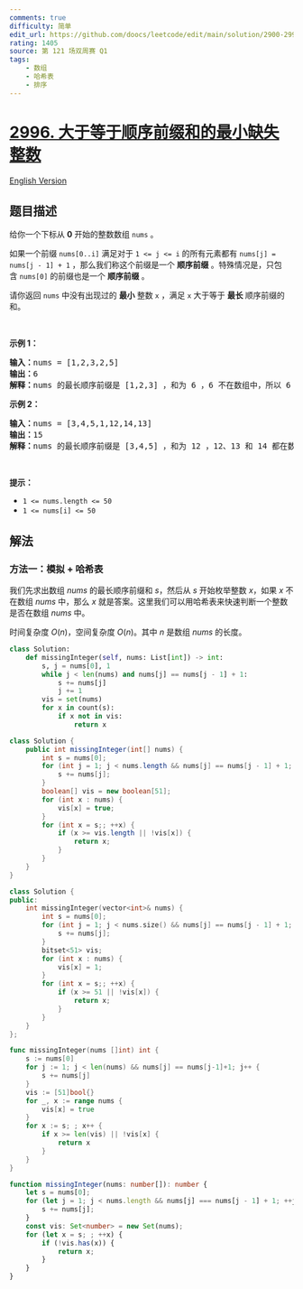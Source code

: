 ```yaml
---
comments: true
difficulty: 简单
edit_url: https://github.com/doocs/leetcode/edit/main/solution/2900-2999/2996.Smallest%20Missing%20Integer%20Greater%20Than%20Sequential%20Prefix%20Sum/README.md
rating: 1405
source: 第 121 场双周赛 Q1
tags:
    - 数组
    - 哈希表
    - 排序
---
```


<!-- problem:start -->

# [2996. 大于等于顺序前缀和的最小缺失整数](https://leetcode.cn/problems/smallest-missing-integer-greater-than-sequential-prefix-sum)

[English Version](/solution/2900-2999/2996.Smallest%20Missing%20Integer%20Greater%20Than%20Sequential%20Prefix%20Sum/README_EN.md)

## 题目描述

<!-- description:start -->

<p>给你一个下标从 <strong>0</strong>&nbsp;开始的整数数组&nbsp;<code>nums</code>&nbsp;。</p>

<p>如果一个前缀&nbsp;<code>nums[0..i]</code>&nbsp;满足对于&nbsp;<code>1 &lt;= j &lt;= i</code>&nbsp;的所有元素都有&nbsp;<code>nums[j] = nums[j - 1] + 1</code>&nbsp;，那么我们称这个前缀是一个 <strong>顺序前缀</strong> 。特殊情况是，只包含&nbsp;<code>nums[0]</code>&nbsp;的前缀也是一个 <strong>顺序前缀</strong> 。</p>

<p>请你返回 <code>nums</code>&nbsp;中没有出现过的 <strong>最小</strong>&nbsp;整数&nbsp;<code>x</code>&nbsp;，满足&nbsp;<code>x</code>&nbsp;大于等于&nbsp;<strong>最长</strong> 顺序前缀的和。</p>

<p>&nbsp;</p>

<p><strong class="example">示例 1：</strong></p>

<pre>
<b>输入：</b>nums = [1,2,3,2,5]
<b>输出：</b>6
<b>解释：</b>nums 的最长顺序前缀是 [1,2,3] ，和为 6 ，6 不在数组中，所以 6 是大于等于最长顺序前缀和的最小整数。
</pre>

<p><strong class="example">示例 2：</strong></p>

<pre>
<strong>输入：</strong>nums = [3,4,5,1,12,14,13]
<b>输出：</b>15
<b>解释：</b>nums 的最长顺序前缀是 [3,4,5] ，和为 12 ，12、13 和 14 都在数组中，但 15 不在，所以 15 是大于等于最长顺序前缀和的最小整数。
</pre>

<p>&nbsp;</p>

<p><strong>提示：</strong></p>

<ul>
	<li><code>1 &lt;= nums.length &lt;= 50</code></li>
	<li><code>1 &lt;= nums[i] &lt;= 50</code></li>
</ul>

<!-- description:end -->

## 解法

<!-- solution:start -->

### 方法一：模拟 + 哈希表

我们先求出数组 $nums$ 的最长顺序前缀和 $s$，然后从 $s$ 开始枚举整数 $x$，如果 $x$ 不在数组 $nums$ 中，那么 $x$ 就是答案。这里我们可以用哈希表来快速判断一个整数是否在数组 $nums$ 中。

时间复杂度 $O(n)$，空间复杂度 $O(n)$。其中 $n$ 是数组 $nums$ 的长度。

<!-- tabs:start -->

```python
class Solution:
    def missingInteger(self, nums: List[int]) -> int:
        s, j = nums[0], 1
        while j < len(nums) and nums[j] == nums[j - 1] + 1:
            s += nums[j]
            j += 1
        vis = set(nums)
        for x in count(s):
            if x not in vis:
                return x
```

```java
class Solution {
    public int missingInteger(int[] nums) {
        int s = nums[0];
        for (int j = 1; j < nums.length && nums[j] == nums[j - 1] + 1; ++j) {
            s += nums[j];
        }
        boolean[] vis = new boolean[51];
        for (int x : nums) {
            vis[x] = true;
        }
        for (int x = s;; ++x) {
            if (x >= vis.length || !vis[x]) {
                return x;
            }
        }
    }
}
```

```cpp
class Solution {
public:
    int missingInteger(vector<int>& nums) {
        int s = nums[0];
        for (int j = 1; j < nums.size() && nums[j] == nums[j - 1] + 1; ++j) {
            s += nums[j];
        }
        bitset<51> vis;
        for (int x : nums) {
            vis[x] = 1;
        }
        for (int x = s;; ++x) {
            if (x >= 51 || !vis[x]) {
                return x;
            }
        }
    }
};
```

```go
func missingInteger(nums []int) int {
	s := nums[0]
	for j := 1; j < len(nums) && nums[j] == nums[j-1]+1; j++ {
		s += nums[j]
	}
	vis := [51]bool{}
	for _, x := range nums {
		vis[x] = true
	}
	for x := s; ; x++ {
		if x >= len(vis) || !vis[x] {
			return x
		}
	}
}
```

```ts
function missingInteger(nums: number[]): number {
    let s = nums[0];
    for (let j = 1; j < nums.length && nums[j] === nums[j - 1] + 1; ++j) {
        s += nums[j];
    }
    const vis: Set<number> = new Set(nums);
    for (let x = s; ; ++x) {
        if (!vis.has(x)) {
            return x;
        }
    }
}
```

<!-- tabs:end -->

<!-- solution:end -->

<!-- problem:end -->
